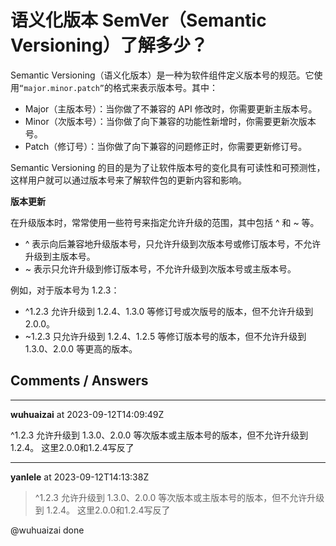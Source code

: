 # 语义化版本 SemVer（Semantic Versioning）了解多少？

Semantic Versioning（语义化版本）是一种为软件组件定义版本号的规范。它使用`“major.minor.patch”`的格式来表示版本号。其中：

- Major（主版本号）：当你做了不兼容的 API 修改时，你需要更新主版本号。
- Minor（次版本号）：当你做了向下兼容的功能性新增时，你需要更新次版本号。
- Patch（修订号）：当你做了向下兼容的问题修正时，你需要更新修订号。

Semantic Versioning 的目的是为了让软件版本号的变化具有可读性和可预测性，这样用户就可以通过版本号来了解软件包的更新内容和影响。

**版本更新**

在升级版本时，常常使用一些符号来指定允许升级的范围，其中包括 ^ 和 ~ 等。

- ^ 表示向后兼容地升级版本号，只允许升级到次版本号或修订版本号，不允许升级到主版本号。
- ~ 表示只允许升级到修订版本号，不允许升级到次版本号或主版本号。

例如，对于版本号为 1.2.3：

- ^1.2.3 允许升级到 1.2.4、1.3.0 等修订号或次版号的版本，但不允许升级到 2.0.0。
- ~1.2.3 只允许升级到 1.2.4、1.2.5 等修订版本号的版本，但不允许升级到 1.3.0、2.0.0 等更高的版本。


## Comments / Answers

---

**wuhuaizai** at 2023-09-12T14:09:49Z

^1.2.3 允许升级到 1.3.0、2.0.0 等次版本或主版本号的版本，但不允许升级到 1.2.4。
这里2.0.0和1.2.4写反了

---

**yanlele** at 2023-09-12T14:13:38Z

> ^1.2.3 允许升级到 1.3.0、2.0.0 等次版本或主版本号的版本，但不允许升级到 1.2.4。 这里2.0.0和1.2.4写反了

@wuhuaizai done